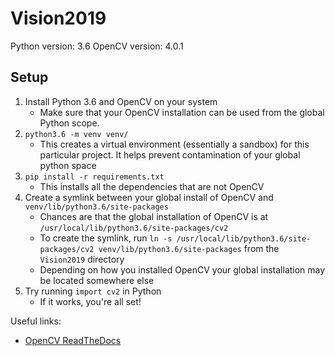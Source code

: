 # Vision2019

Python version: 3.6
OpenCV version: 4.0.1

## Setup

1. Install Python 3.6 and OpenCV on your system
    * Make sure that your OpenCV installation can be used from the global Python scope. 
1. `python3.6 -m venv venv/`
    * This creates a virtual environment (essentially a sandbox) for this particular project. It helps prevent contamination of your global python space
1. `pip install -r requirements.txt`
    * This installs all the dependencies that are not OpenCV
1. Create a symlink between your global install of OpenCV and `venv/lib/python3.6/site-packages`
    * Chances are that the global installation of OpenCV is at `/usr/local/lib/python3.6/site-packages/cv2`
    * To create the symlink, run `ln -s /usr/local/lib/python3.6/site-packages/cv2 venv/lib/python3.6/site-packages` from the `Vision2019` directory
    * Depending on how you installed OpenCV your global installation may be located somewhere else
1. Try running `import cv2` in Python
    * If it works, you're all set!

Useful links:
- [OpenCV ReadTheDocs](https://opencv-java-tutorials.readthedocs.io/en/latest/03-first-javafx-application-with-opencv.html)
